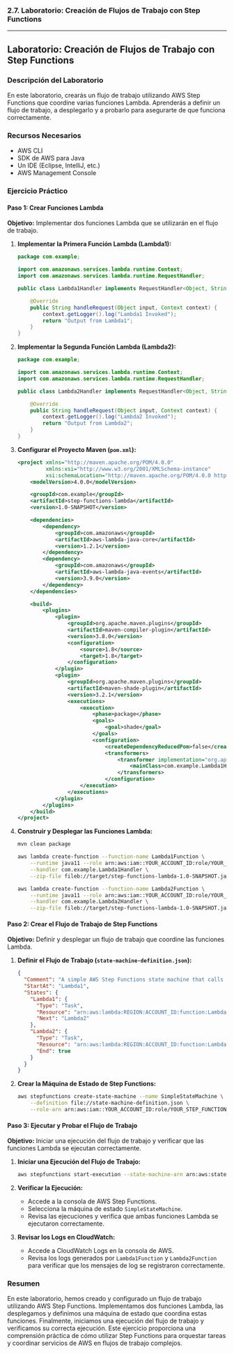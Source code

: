 ### 2.7. Laboratorio: Creación de Flujos de Trabajo con Step Functions

---

## Laboratorio: Creación de Flujos de Trabajo con Step Functions

### Descripción del Laboratorio

En este laboratorio, crearás un flujo de trabajo utilizando AWS Step Functions que coordine varias funciones Lambda. Aprenderás a definir un flujo de trabajo, a desplegarlo y a probarlo para asegurarte de que funciona correctamente.

### Recursos Necesarios

- AWS CLI
- SDK de AWS para Java
- Un IDE (Eclipse, IntelliJ, etc.)
- AWS Management Console

### Ejercicio Práctico

#### Paso 1: Crear Funciones Lambda

**Objetivo:** Implementar dos funciones Lambda que se utilizarán en el flujo de trabajo.

1. **Implementar la Primera Función Lambda (Lambda1):**

   ```java
   package com.example;

   import com.amazonaws.services.lambda.runtime.Context;
   import com.amazonaws.services.lambda.runtime.RequestHandler;

   public class Lambda1Handler implements RequestHandler<Object, String> {

       @Override
       public String handleRequest(Object input, Context context) {
           context.getLogger().log("Lambda1 Invoked");
           return "Output from Lambda1";
       }
   }
   ```

2. **Implementar la Segunda Función Lambda (Lambda2):**

   ```java
   package com.example;

   import com.amazonaws.services.lambda.runtime.Context;
   import com.amazonaws.services.lambda.runtime.RequestHandler;

   public class Lambda2Handler implements RequestHandler<Object, String> {

       @Override
       public String handleRequest(Object input, Context context) {
           context.getLogger().log("Lambda2 Invoked");
           return "Output from Lambda2";
       }
   }
   ```

3. **Configurar el Proyecto Maven (`pom.xml`):**

   ```xml
   <project xmlns="http://maven.apache.org/POM/4.0.0"
            xmlns:xsi="http://www.w3.org/2001/XMLSchema-instance"
            xsi:schemaLocation="http://maven.apache.org/POM/4.0.0 http://maven.apache.org/xsd/maven-4.0.0.xsd">
       <modelVersion>4.0.0</modelVersion>

       <groupId>com.example</groupId>
       <artifactId>step-functions-lambda</artifactId>
       <version>1.0-SNAPSHOT</version>

       <dependencies>
           <dependency>
               <groupId>com.amazonaws</groupId>
               <artifactId>aws-lambda-java-core</artifactId>
               <version>1.2.1</version>
           </dependency>
           <dependency>
               <groupId>com.amazonaws</groupId>
               <artifactId>aws-lambda-java-events</artifactId>
               <version>3.9.0</version>
           </dependency>
       </dependencies>

       <build>
           <plugins>
               <plugin>
                   <groupId>org.apache.maven.plugins</groupId>
                   <artifactId>maven-compiler-plugin</artifactId>
                   <version>3.8.0</version>
                   <configuration>
                       <source>1.8</source>
                       <target>1.8</target>
                   </configuration>
               </plugin>
               <plugin>
                   <groupId>org.apache.maven.plugins</groupId>
                   <artifactId>maven-shade-plugin</artifactId>
                   <version>3.2.1</version>
                   <executions>
                       <execution>
                           <phase>package</phase>
                           <goals>
                               <goal>shade</goal>
                           </goals>
                           <configuration>
                               <createDependencyReducedPom>false</createDependencyReducedPom>
                               <transformers>
                                   <transformer implementation="org.apache.maven.plugins.shade.resource.ManifestResourceTransformer">
                                       <mainClass>com.example.Lambda1Handler</mainClass>
                                   </transformers>
                               </configuration>
                       </execution>
                   </executions>
               </plugin>
           </plugins>
       </build>
   </project>
   ```

4. **Construir y Desplegar las Funciones Lambda:**

   ```sh
   mvn clean package

   aws lambda create-function --function-name Lambda1Function \
       --runtime java11 --role arn:aws:iam::YOUR_ACCOUNT_ID:role/YOUR_LAMBDA_ROLE \
       --handler com.example.Lambda1Handler \
       --zip-file fileb://target/step-functions-lambda-1.0-SNAPSHOT.jar

   aws lambda create-function --function-name Lambda2Function \
       --runtime java11 --role arn:aws:iam::YOUR_ACCOUNT_ID:role/YOUR_LAMBDA_ROLE \
       --handler com.example.Lambda2Handler \
       --zip-file fileb://target/step-functions-lambda-1.0-SNAPSHOT.jar
   ```

#### Paso 2: Crear el Flujo de Trabajo de Step Functions

**Objetivo:** Definir y desplegar un flujo de trabajo que coordine las funciones Lambda.

1. **Definir el Flujo de Trabajo (`state-machine-definition.json`):**

   ```json
   {
     "Comment": "A simple AWS Step Functions state machine that calls two Lambda functions",
     "StartAt": "Lambda1",
     "States": {
       "Lambda1": {
         "Type": "Task",
         "Resource": "arn:aws:lambda:REGION:ACCOUNT_ID:function:Lambda1Function",
         "Next": "Lambda2"
       },
       "Lambda2": {
         "Type": "Task",
         "Resource": "arn:aws:lambda:REGION:ACCOUNT_ID:function:Lambda2Function",
         "End": true
       }
     }
   }
   ```

2. **Crear la Máquina de Estado de Step Functions:**

   ```sh
   aws stepfunctions create-state-machine --name SimpleStateMachine \
       --definition file://state-machine-definition.json \
       --role-arn arn:aws:iam::YOUR_ACCOUNT_ID:role/YOUR_STEP_FUNCTIONS_ROLE
   ```

#### Paso 3: Ejecutar y Probar el Flujo de Trabajo

**Objetivo:** Iniciar una ejecución del flujo de trabajo y verificar que las funciones Lambda se ejecutan correctamente.

1. **Iniciar una Ejecución del Flujo de Trabajo:**

   ```sh
   aws stepfunctions start-execution --state-machine-arn arn:aws:states:REGION:ACCOUNT_ID:stateMachine:SimpleStateMachine
   ```

2. **Verificar la Ejecución:**
   - Accede a la consola de AWS Step Functions.
   - Selecciona la máquina de estado `SimpleStateMachine`.
   - Revisa las ejecuciones y verifica que ambas funciones Lambda se ejecutaron correctamente.

3. **Revisar los Logs en CloudWatch:**
   - Accede a CloudWatch Logs en la consola de AWS.
   - Revisa los logs generados por `Lambda1Function` y `Lambda2Function` para verificar que los mensajes de log se registraron correctamente.

### Resumen

En este laboratorio, hemos creado y configurado un flujo de trabajo utilizando AWS Step Functions. Implementamos dos funciones Lambda, las desplegamos y definimos una máquina de estado que coordina estas funciones. Finalmente, iniciamos una ejecución del flujo de trabajo y verificamos su correcta ejecución. Este ejercicio proporciona una comprensión práctica de cómo utilizar Step Functions para orquestar tareas y coordinar servicios de AWS en flujos de trabajo complejos.